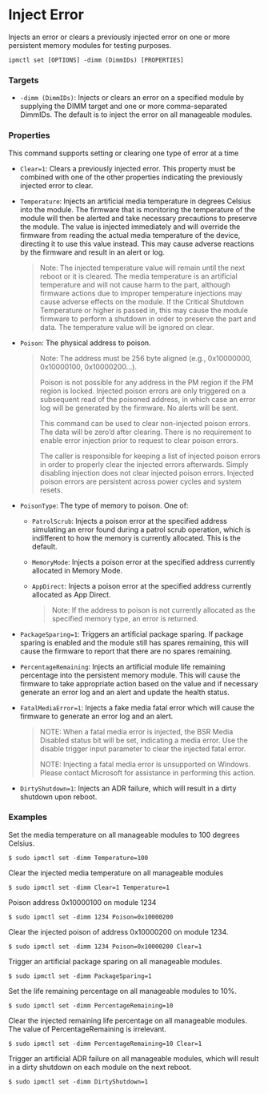 # Inject Error

Injects an error or clears a previously injected error on one or more persistent memory modules for testing purposes.

```text
ipmctl set [OPTIONS] -dimm (DimmIDs) [PROPERTIES]
```

### **Targets**

* `-dimm (DimmIDs)`: Injects or clears an error on a specified module by supplying the DIMM target and one or more comma-separated DimmIDs. The default is to inject the error on all manageable modules.

### **Properties** 

This command supports setting or clearing one type of error at a time

* `Clear=1`: Clears a previously injected error. This property must be combined with one of the other properties indicating the previously injected error to clear.
* `Temperature`: Injects an artificial media temperature in degrees Celsius into the module. The firmware that is monitoring the temperature of the module will then be alerted and take necessary precautions to preserve the module. The value is injected immediately and will override the firmware from reading the actual media temperature of the device, directing it to use this value instead. This may cause adverse reactions by the firmware and result in an alert or log.

  > Note: The injected temperature value will remain until the next reboot or it is cleared. The media temperature is an artificial temperature and will not cause harm to the part, although firmware actions due to improper temperature injections may cause adverse effects on the module. If the Critical Shutdown Temperature or higher is passed in, this may cause the module firmware to perform a shutdown in order to preserve the part and data. The temperature value will be ignored on clear.

* `Poison`: The physical address to poison.

  > Note: The address must be 256 byte aligned \(e.g., 0x10000000, 0x10000100, 0x10000200...\).
  >
  > Poison is not possible for any address in the PM region if the PM region is locked. Injected poison errors are only triggered on a subsequent read of the poisoned address, in which case an error log will be generated by the firmware. No alerts will be sent.
  >
  > This command can be used to clear non-injected poison errors. The data will be zero’d after clearing. There is no requirement to enable error injection prior to request to clear poison errors.
  >
  > The caller is responsible for keeping a list of injected poison errors in order to properly clear the injected errors afterwards. Simply disabling injection does not clear injected poison errors. Injected poison errors are persistent across power cycles and system resets.

* `PoisonType`: The type of memory to poison. One of:
  * `PatrolScrub`: Injects a poison error at the specified address simulating an error found during a patrol scrub operation, which is indifferent to how the memory is currently allocated. This is the default.
  * `MemoryMode`: Injects a poison error at the specified address currently allocated in Memory Mode.
  * `AppDirect`: Injects a poison error at the specified address currently allocated as App Direct.

    > Note: If the address to poison is not currently allocated as the specified memory type, an error is returned.
* `PackageSparing=1`: Triggers an artificial package sparing. If package sparing is enabled and the module still has spares remaining, this will cause the firmware to report that there are no spares remaining.
* `PercentageRemaining`: Injects an artificial module life remaining percentage into the persistent memory module. This will cause the firmware to take appropriate action based on the value and if necessary generate an error log and an alert and update the health status.
* `FatalMediaError=1`: Injects a fake media fatal error which will cause the firmware to generate an error log and an alert.

  > NOTE: When a fatal media error is injected, the BSR Media Disabled status bit will be set, indicating a media error. Use the disable trigger input parameter to clear the injected fatal error.
  >
  > NOTE: Injecting a fatal media error is unsupported on Windows. Please contact Microsoft for assistance in performing this action.

* `DirtyShutdown=1`: Injects an ADR failure, which will result in a dirty shutdown upon reboot.

### **Examples** 

Set the media temperature on all manageable modules to 100 degrees Celsius.

```text
$ sudo ipmctl set -dimm Temperature=100
```

Clear the injected media temperature on all manageable modules

```text
$ sudo ipmctl set -dimm Clear=1 Temperature=1
```

Poison address 0x10000100 on module 1234

```text
$ sudo ipmctl set -dimm 1234 Poison=0x10000200
```

Clear the injected poison of address 0x10000200 on module 1234.

```text
$ sudo ipmctl set -dimm 1234 Poison=0x10000200 Clear=1
```

Trigger an artificial package sparing on all manageable modules.

```text
$ sudo ipmctl set -dimm PackageSparing=1
```

Set the life remaining percentage on all manageable modules to 10%.

```text
$ sudo ipmctl set -dimm PercentageRemaining=10
```

Clear the injected remaining life percentage on all manageable modules. The value of PercentageRemaining is irrelevant.

```text
$ sudo ipmctl set -dimm PercentageRemaining=10 Clear=1
```

Trigger an artificial ADR failure on all manageable modules, which will result in a dirty shutdown on each module on the next reboot.

```text
$ sudo ipmctl set -dimm DirtyShutdown=1
```

